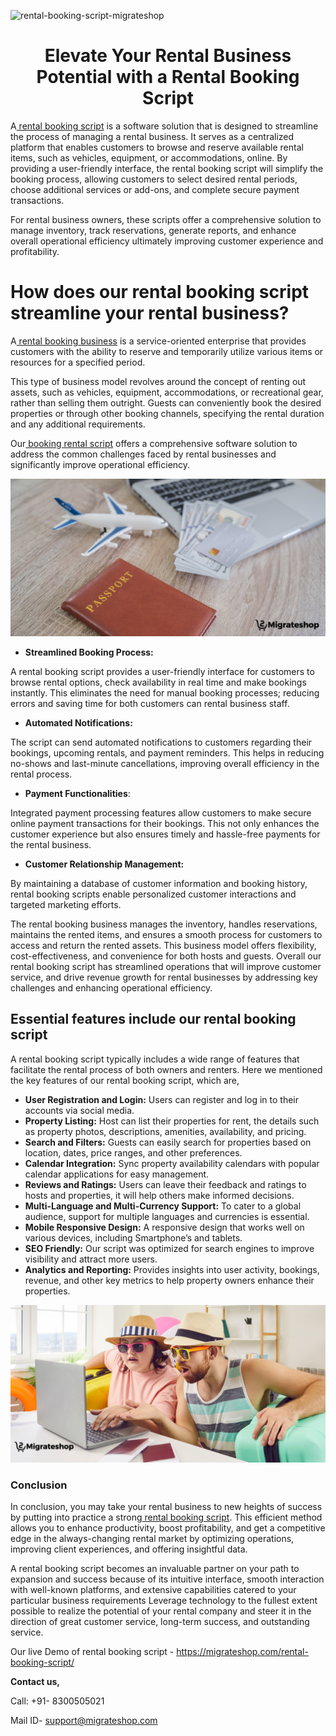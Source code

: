 ![rental-booking-script-migrateshop](https://github.com/migrateshop/rental-booking-script/assets/77200601/41b6c4f9-84d0-45d8-bdc7-d82d951bd498)


<h1 align="center"> Elevate Your Rental Business Potential with a Rental Booking Script </h1> 

A[ rental booking script](https://migrateshop.com/rental-booking-script/) is a software solution that is designed to streamline the process of managing a rental business. It serves as a centralized platform that enables customers to browse and reserve available rental items, such as vehicles, equipment, or accommodations, online. By providing a user-friendly interface, the rental booking script will simplify the booking process, allowing customers to select desired rental periods, choose additional services or add-ons, and complete secure payment transactions. 

For rental business owners, these scripts offer a comprehensive solution to manage inventory, track reservations, generate reports, and enhance overall operational efficiency ultimately improving customer experience and profitability.

# How does our rental booking script streamline your rental business?
A[ rental booking business](https://migrateshop.com/rental-booking-script/) is a service-oriented enterprise that provides customers with the ability to reserve and temporarily utilize various items or resources for a specified period.

This type of business model revolves around the concept of renting out assets, such as vehicles, equipment, accommodations, or recreational gear, rather than selling them outright. Guests can conveniently book the desired properties or through other booking channels, specifying the rental duration and any additional requirements.

Our[ booking rental script](https://migrateshop.com/rental-booking-script/) offers a comprehensive software solution to address the common challenges faced by rental businesses and significantly improve operational efficiency. 

<div class="Box-sc-g0xbh4-0 iIZCet"><img alt=“rentalbookingscript.png" src="https://github.com/migrateshop/rental-booking-script/blob/main/images/rental-booking-script.png" data-hpc="true" class="Box-sc-g0xbh4-0 kzRgrI"></div>

* **Streamlined Booking Process:** 

A rental booking script provides a user-friendly interface for customers to browse rental options, check availability in real time and make bookings instantly. This eliminates the need for manual booking processes; reducing errors and saving time for both customers can rental business staff.
* **Automated Notifications:** 

The script can send automated notifications to customers regarding their bookings, upcoming rentals, and payment reminders. This helps in reducing no-shows and last-minute cancellations, improving overall efficiency in the rental process.
* **Payment Functionalities**: 

Integrated payment processing features allow customers to make secure online payment transactions for their bookings. This not only enhances the customer experience but also ensures timely and hassle-free payments for the rental business.
* **Customer Relationship Management:** 

By maintaining a database of customer information and booking history, rental booking scripts enable personalized customer interactions and targeted marketing efforts.

The rental booking business manages the inventory, handles reservations, maintains the rented items, and ensures a smooth process for customers to access and return the rented assets. This business model offers flexibility, cost-effectiveness, and convenience for both hosts and guests. Overall our rental booking script has streamlined operations that will improve customer service, and drive revenue growth for rental businesses by addressing key challenges and enhancing operational efficiency.

## Essential features include our rental booking script
A rental booking script typically includes a wide range of features that facilitate the rental process of both owners and renters. 
Here we mentioned the key features of our rental booking script, which are,
* **User Registration and Login:** Users can register and log in to their accounts via social media.
* **Property Listing:** Host can list their properties for rent, the details such as property photos, descriptions, amenities, availability, and pricing.
* **Search and Filters:** Guests can easily search for properties based on location, dates, price ranges, and other preferences.
* **Calendar Integration:** Sync property availability calendars with popular calendar applications for easy management.
* **Reviews and Ratings:** Users can leave their feedback and ratings to hosts and properties, it will help others make informed decisions.
* **Multi-Language and Multi-Currency Support:** To cater to a global audience, support for multiple languages and currencies is essential.
* **Mobile Responsive Design:** A responsive design that works well on various devices, including Smartphone’s and tablets.
* **SEO Friendly:** Our script was optimized for search engines to improve visibility and attract more users.
* **Analytics and Reporting:** Provides insights into user activity, bookings, revenue, and other key metrics to help property owners enhance their properties.

<div class="Box-sc-g0xbh4-0 iIZCet"><img alt=“rentalbookingscript.png" src="https://github.com/migrateshop/rental-booking-script/blob/main/images/rental-booking-app.png" data-hpc="true" class="Box-sc-g0xbh4-0 kzRgrI"></div>

### Conclusion
In conclusion, you may take your rental business to new heights of success by putting into practice a strong[ rental booking script](https://migrateshop.com/rental-booking-script/). This efficient method allows you to enhance productivity, boost profitability, and get a competitive edge in the always-changing rental market by optimizing operations, improving client experiences, and offering insightful data. 

A rental booking script becomes an invaluable partner on your path to expansion and success because of its intuitive interface, smooth interaction with well-known platforms, and extensive capabilities catered to your particular business requirements Leverage technology to the fullest extent possible to realize the potential of your rental company and steer it in the direction of great customer service, long-term success, and outstanding service.

Our live Demo of rental booking script - https://migrateshop.com/rental-booking-script/

**​​Contact us,**

Call: +91- 8300505021

Mail ID- [support@migrateshop.com](mailto:support@migrateshop.com)
